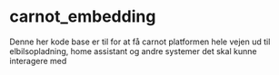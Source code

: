 # carnot_embedding
Denne her kode base er til for at få carnot platformen hele vejen ud til elbilsopladning, home assistant og andre systemer det skal kunne interagere med
